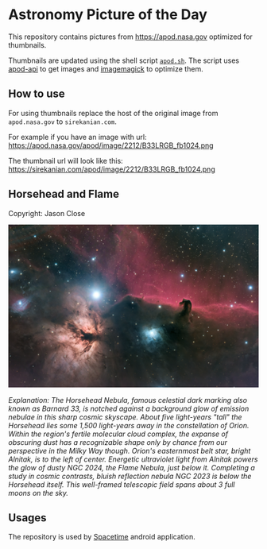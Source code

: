 # Astronomy Picture of the Day

This repository contains pictures from https://apod.nasa.gov optimized for thumbnails.

Thumbnails are updated using the shell script [`apod.sh`](apod.sh). The script
uses [apod-api](https://github.com/nasa/apod-api) to get images and [imagemagick](https://imagemagick.org) to
optimize them.

## How to use

For using thumbnails replace the host of the original image from `apod.nasa.gov` to `sirekanian.com`.

For example if you have an image with url:<br>
https://apod.nasa.gov/apod/image/2212/B33LRGB_fb1024.png

The thumbnail url will look like this:<br>
https://sirekanian.com/apod/image/2212/B33LRGB_fb1024.png

## Horsehead and Flame

Copyright: Jason Close

[![the picture of the day][1]][2]

_Explanation: The Horsehead Nebula, famous celestial dark marking also known as Barnard 33, is notched against a background glow of emission nebulae in this sharp cosmic skyscape. About five light-years "tall" the Horsehead lies some 1,500 light-years away in the constellation of Orion. Within the region's fertile molecular cloud complex, the expanse of obscuring dust has a recognizable shape only by chance from our perspective in the Milky Way though. Orion's easternmost belt star, bright Alnitak, is to the left of center.  Energetic ultraviolet light from Alnitak powers the glow of dusty NGC 2024, the Flame Nebula, just below it. Completing a study in cosmic contrasts, bluish reflection nebula NGC 2023 is below the Horsehead itself. This well-framed telescopic field spans about 3 full moons on the sky._

## Usages

The repository is used by [Spacetime][3] android application.

[1]: image/2212/B33LRGB_fb1024.png

[2]: https://apod.nasa.gov/apod/image/2212/B33LRGB_fb1024.png

[3]: https://github.com/sirekanian/spacetime
